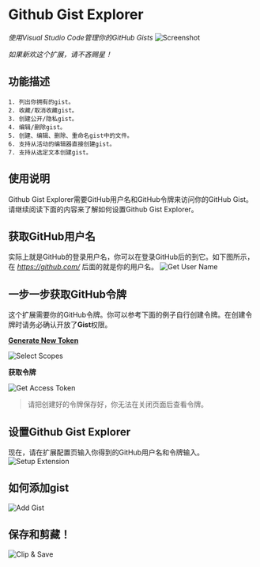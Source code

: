 # Github Gist Explorer

*使用Visual Studio Code管理你的GitHub Gists*
![Screenshot](https://raw.githubusercontent.com/k9982874/github-gist-explorer/master/media/guide-1.png)

*如果新欢这个扩展，请不吝赐星！*

## 功能描述
```
1. 列出你拥有的gist。
2. 收藏/取消收藏gist。
3. 创建公开/隐私gist。
4. 编辑/删除gist。
5. 创建、编辑、删除、重命名gist中的文件。
6. 支持从活动的编辑器直接创建gist。
7. 支持从选定文本创建gist。
```

## 使用说明
Github Gist Explorer需要GitHub用户名和GitHub令牌来访问你的GitHub Gist。
请继续阅读下面的内容来了解如何设置Github Gist Explorer。

## 获取GitHub用户名
实际上就是GitHub的登录用户名，你可以在登录GitHub后的到它。如下图所示，在 *https://github.com/* 后面的就是你的用户名。
![Get User Name](https://raw.githubusercontent.com/k9982874/github-gist-explorer/master/media/guide-2.png)

## 一步一步获取GitHub令牌
这个扩展需要你的GitHub令牌。你可以参考下面的例子自行创建令牌。在创建令牌时请务必确认开放了**Gist**权限。

**[Generate New Token](https://github.com/settings/tokens/new?description=code-setting-sync&scopes=gist)**

![Select Scopes](https://raw.githubusercontent.com/k9982874/github-gist-explorer/master/media/guide-3.png)

**获取令牌**

![Get Access Token](https://raw.githubusercontent.com/k9982874/github-gist-explorer/master/media/guide-4.png)

> 请把创建好的令牌保存好，你无法在关闭页面后查看令牌。

## 设置Github Gist Explorer
现在，请在扩展配置页输入你得到的GitHub用户名和令牌输入。
![Setup Extension](https://raw.githubusercontent.com/k9982874/github-gist-explorer/master/media/guide-5.png)

## 如何添加gist
![Add Gist](https://raw.githubusercontent.com/k9982874/github-gist-explorer/master/media/add-gist.gif)

## 保存和剪藏！
![Clip & Save](https://raw.githubusercontent.com/k9982874/github-gist-explorer/master/media/clip-and-save.gif)
